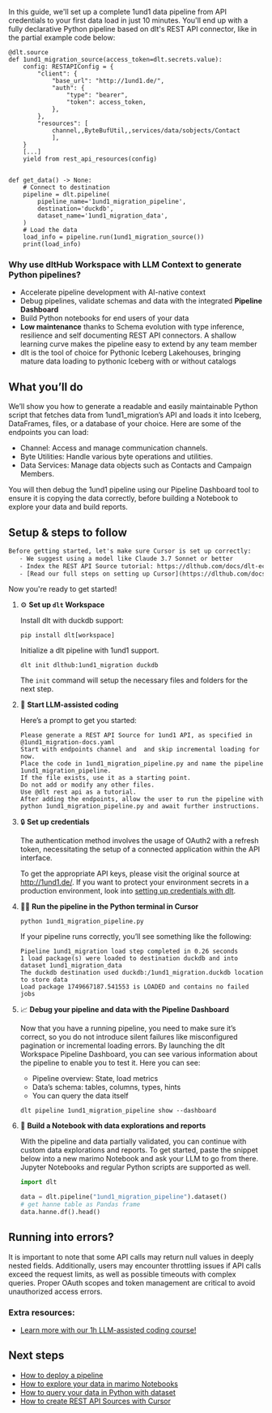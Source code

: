 In this guide, we'll set up a complete 1und1 data pipeline from API credentials to your first data load in just 10 minutes. You'll end up with a fully declarative Python pipeline based on dlt's REST API connector, like in the partial example code below:

```python-outcome
@dlt.source
def 1und1_migration_source(access_token=dlt.secrets.value):
    config: RESTAPIConfig = {
        "client": {
            "base_url": "http://1und1.de/",
            "auth": {
                "type": "bearer",
                "token": access_token,
            },
        },
        "resources": [
            channel,,ByteBufUtil,,services/data/sobjects/Contact
            ],
    }
    [...]
    yield from rest_api_resources(config)


def get_data() -> None:
    # Connect to destination
    pipeline = dlt.pipeline(
        pipeline_name='1und1_migration_pipeline',
        destination='duckdb',
        dataset_name='1und1_migration_data', 
    )
    # Load the data
    load_info = pipeline.run(1und1_migration_source())
    print(load_info) 
```

### Why use dltHub Workspace with LLM Context to generate Python pipelines?

- Accelerate pipeline development with AI-native context
- Debug pipelines, validate schemas and data with the integrated **Pipeline Dashboard**
- Build Python notebooks for end users of your data
- **Low maintenance** thanks to Schema evolution with type inference, resilience and self documenting REST API connectors. A shallow learning curve makes the pipeline easy to extend by any team member
- dlt is the tool of choice for Pythonic Iceberg Lakehouses, bringing mature data loading to pythonic Iceberg with or without catalogs

## What you’ll do

We’ll show you how to generate a readable and easily maintainable Python script that fetches data from 1und1_migration’s API and loads it into Iceberg, DataFrames, files, or a database of your choice. Here are some of the endpoints you can load:

- Channel: Access and manage communication channels.
- Byte Utilities: Handle various byte operations and utilities.
- Data Services: Manage data objects such as Contacts and Campaign Members.

You will then debug the 1und1 pipeline using our Pipeline Dashboard tool to ensure it is copying the data correctly, before building a Notebook to explore your data and build reports.

## Setup & steps to follow

```default
Before getting started, let's make sure Cursor is set up correctly:
   - We suggest using a model like Claude 3.7 Sonnet or better
   - Index the REST API Source tutorial: https://dlthub.com/docs/dlt-ecosystem/verified-sources/rest_api/ and add it to context as **@dlt rest api**
   - [Read our full steps on setting up Cursor](https://dlthub.com/docs/dlt-ecosystem/llm-tooling/cursor-restapi#23-configuring-cursor-with-documentation)
```

Now you're ready to get started!

1. ⚙️ **Set up `dlt` Workspace**
    
    Install dlt with duckdb support:
    ```shell
    pip install dlt[workspace]
    ```

    Initialize a dlt pipeline with 1und1 support.
    ```shell
    dlt init dlthub:1und1_migration duckdb
    ```

    The `init` command will setup the necessary files and folders for the next step.
    
2. 🤠 **Start LLM-assisted coding**
    
    Here’s a prompt to get you started:
    
    ```prompt
    Please generate a REST API Source for 1und1 API, as specified in @1und1_migration-docs.yaml 
    Start with endpoints channel and  and skip incremental loading for now. 
    Place the code in 1und1_migration_pipeline.py and name the pipeline 1und1_migration_pipeline. 
    If the file exists, use it as a starting point. 
    Do not add or modify any other files. 
    Use @dlt rest api as a tutorial. 
    After adding the endpoints, allow the user to run the pipeline with python 1und1_migration_pipeline.py and await further instructions.
    ```

    
3. 🔒 **Set up credentials** 
    
    The authentication method involves the usage of OAuth2 with a refresh token, necessitating the setup of a connected application within the API interface.
    
    To get the appropriate API keys, please visit the original source at http://1und1.de/.
    If you want to protect your environment secrets in a production environment, look into [setting up credentials with dlt](https://dlthub.com/docs/walkthroughs/add_credentials).
    
4. 🏃‍♀️ **Run the pipeline in the Python terminal in Cursor**
    
    ```shell
    python 1und1_migration_pipeline.py
    ```
    
    If your pipeline runs correctly, you’ll see something like the following:
    
    ```shell
    Pipeline 1und1_migration load step completed in 0.26 seconds
    1 load package(s) were loaded to destination duckdb and into dataset 1und1_migration_data
    The duckdb destination used duckdb:/1und1_migration.duckdb location to store data
    Load package 1749667187.541553 is LOADED and contains no failed jobs
    ```
    
5. 📈 **Debug your pipeline and data with the Pipeline Dashboard**

    Now that you have a running pipeline, you need to make sure it’s correct, so you do not introduce silent failures like misconfigured pagination or incremental loading errors. By launching the dlt Workspace Pipeline Dashboard, you can see various information about the pipeline to enable you to test it. Here you can see:
    - Pipeline overview: State, load metrics
    - Data’s schema: tables, columns, types, hints
    - You can query the data itself
    
    ```shell
    dlt pipeline 1und1_migration_pipeline show --dashboard
    ```
    
6. 🐍 **Build a Notebook with data explorations and reports**

    With the pipeline and data partially validated, you can continue with custom data explorations and reports. To get started, paste the snippet below into a new marimo Notebook and ask your LLM to go from there. Jupyter Notebooks and regular Python scripts are supported as well.

    
    ```python
    import dlt

   data = dlt.pipeline("1und1_migration_pipeline").dataset()
   # get hanne table as Pandas frame
   data.hanne.df().head()
    ```

## Running into errors?

It is important to note that some API calls may return null values in deeply nested fields. Additionally, users may encounter throttling issues if API calls exceed the request limits, as well as possible timeouts with complex queries. Proper OAuth scopes and token management are critical to avoid unauthorized access errors.

### Extra resources:

- [Learn more with our 1h LLM-assisted coding course!](https://www.youtube.com/watch?v=GGid70rnJuM)

## Next steps

- [How to deploy a pipeline](https://dlthub.com/docs/walkthroughs/deploy-a-pipeline)
- [How to explore your data in marimo Notebooks](https://dlthub.com/docs/general-usage/dataset-access/marimo)
- [How to query your data in Python with dataset](https://dlthub.com/docs/general-usage/dataset-access/dataset)
- [How to create REST API Sources with Cursor](https://dlthub.com/docs/dlt-ecosystem/llm-tooling/cursor-restapi)